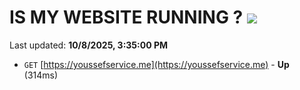 # IS MY WEBSITE RUNNING ? [![](https://img.shields.io/static/v1?label=Sponsor&message=%E2%9D%A4&logo=GitHub&color=%23fe8e86)](https://github.com/sponsors/Youssef-Lehmam)

Last updated: **10/8/2025, 3:35:00 PM**

- `GET` [https://youssefservice.me](https://youssefservice.me) - **Up** (314ms)
